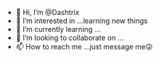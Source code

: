 - 👋 Hi, I’m @Dashtrix
- 👀 I’m interested in ...learning new things
- 🌱 I’m currently learning ...
- 💞️ I’m looking to collaborate on ...
- 📫 How to reach me ...just message me😜

<!---
Dashtrix/Dashtrix is a ✨ special ✨ repository because its `README.md` (this file) appears on your GitHub profile.
You can click the Preview link to take a look at your changes.
--->
